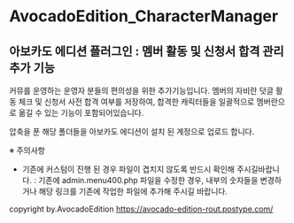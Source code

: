 ﻿# AvocadoEdition_CharacterManager
아보카도 에디션 플러그인 : 멤버 활동 및 신청서 합격 관리 추가 기능
---

커뮤를 운영하는 운영자 분들의 편의성을 위한 추가기능입니다. 멤버의 자비란 덧글 활동 체크 및 신청서 사전 합격 여부를 저장하여, 합격한 캐릭터들을 일괄적으로 멤버란으로 옮길 수 있는 기능이 포함되어있습니다.

압축을 푼 해당 폴더들을 아보카도 에디션이 설치 된 계정으로 업로드 합니다.

※ 주의사항
* 기존에 커스텀이 진행 된 경우 파일이 겹치지 않도록 반드시 확인해 주시길바랍니다.
: 기존에 admin.menu400.php 파일을 수정한 경우, 내부의 숫자들을 변경하거나 해당 링크를 기존에 작업한 파일에 추가해 주시길 바랍니다.


copyright by.AvocadoEdition
https://avocado-edition-rout.postype.com/

